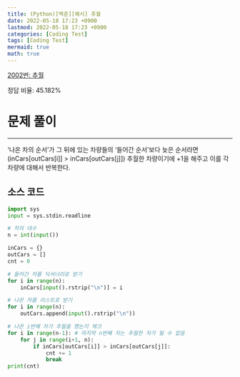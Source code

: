```yaml
---
title: (Python)[백준][해시] 추월
date: 2022-05-18 17:23 +0900
lastmod: 2022-05-18 17:23 +0900
categories: [Coding Test]
tags: [Coding Test]
mermaid: true
math: true
---
```

[2002번: 추월](https://www.acmicpc.net/problem/2002)

정답 비율: 45.182%

# 문제 풀이

---

‘나온 차의 순서’가 그 뒤에 있는 차량들의 ‘들어간 순서’보다 늦은 순서라면(inCars[outCars[i]] > inCars[outCars[j]]) 추월한 차량이기에 +1을 해주고 이를 각 차량에 대해서 반복한다.

## 소스 코드

```python
import sys
input = sys.stdin.readline

# 차의 대수
n = int(input())

inCars = {}
outCars = []
cnt = 0

# 들어간 차를 딕셔너리로 받기
for i in range(n):
    inCars[input().rstrip("\n")] = i

# 나온 차를 리스트로 받기
for i in range(n):
    outCars.append(input().rstrip("\n"))

# 나온 i번째 차가 추월을 했는지 체크
for i in range(n-1): # 마지막 n번째 차는 추월한 차가 될 수 없음
    for j in range(i+1, n):
        if inCars[outCars[i]] > inCars[outCars[j]]:
            cnt += 1
            break
print(cnt)
```